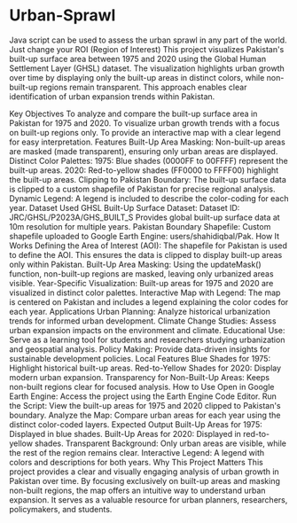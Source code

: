 # Urban-Sprawl
Java script can be used to assess the urban sprawl in any part of the world. Just change your ROI (Region of Interest)
This project visualizes Pakistan's built-up surface area between 1975 and 2020 using the Global Human Settlement Layer (GHSL) dataset. The visualization highlights urban growth over time by displaying only the built-up areas in distinct colors, while non-built-up regions remain transparent. This approach enables clear identification of urban expansion trends within Pakistan.

Key Objectives
To analyze and compare the built-up surface area in Pakistan for 1975 and 2020.
To visualize urban growth trends with a focus on built-up regions only.
To provide an interactive map with a clear legend for easy interpretation.
Features
Built-Up Area Masking:
Non-built-up areas are masked (made transparent), ensuring only urban areas are displayed.
Distinct Color Palettes:
1975: Blue shades (0000FF to 00FFFF) represent the built-up areas.
2020: Red-to-yellow shades (FF0000 to FFFF00) highlight the built-up areas.
Clipping to Pakistan Boundary:
The built-up surface data is clipped to a custom shapefile of Pakistan for precise regional analysis.
Dynamic Legend:
A legend is included to describe the color-coding for each year.
Dataset Used
GHSL Built-Up Surface Dataset:
Dataset ID: JRC/GHSL/P2023A/GHS_BUILT_S
Provides global built-up surface data at 10m resolution for multiple years.
Pakistan Boundary Shapefile:
Custom shapefile uploaded to Google Earth Engine: users/shahidiqbal/Pak.
How It Works
Defining the Area of Interest (AOI):
The shapefile for Pakistan is used to define the AOI.
This ensures the data is clipped to display built-up areas only within Pakistan.
Built-Up Area Masking:
Using the updateMask() function, non-built-up regions are masked, leaving only urbanized areas visible.
Year-Specific Visualization:
Built-up areas for 1975 and 2020 are visualized in distinct color palettes.
Interactive Map with Legend:
The map is centered on Pakistan and includes a legend explaining the color codes for each year.
Applications
Urban Planning:
Analyze historical urbanization trends for informed urban development.
Climate Change Studies:
Assess urban expansion impacts on the environment and climate.
Educational Use:
Serve as a learning tool for students and researchers studying urbanization and geospatial analysis.
Policy Making:
Provide data-driven insights for sustainable development policies.
Local Features
Blue Shades for 1975:
Highlight historical built-up areas.
Red-to-Yellow Shades for 2020:
Display modern urban expansion.
Transparency for Non-Built-Up Areas:
Keeps non-built regions clear for focused analysis.
How to Use
Open in Google Earth Engine:
Access the project using the Earth Engine Code Editor.
Run the Script:
View the built-up areas for 1975 and 2020 clipped to Pakistan's boundary.
Analyze the Map:
Compare urban areas for each year using the distinct color-coded layers.
Expected Output
Built-Up Areas for 1975:
Displayed in blue shades.
Built-Up Areas for 2020:
Displayed in red-to-yellow shades.
Transparent Background:
Only urban areas are visible, while the rest of the region remains clear.
Interactive Legend:
A legend with colors and descriptions for both years.
Why This Project Matters
This project provides a clear and visually engaging analysis of urban growth in Pakistan over time. By focusing exclusively on built-up areas and masking non-built regions, the map offers an intuitive way to understand urban expansion. It serves as a valuable resource for urban planners, researchers, policymakers, and students.
